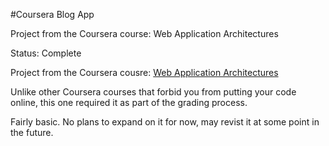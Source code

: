 #Coursera Blog App

Project from the Coursera course: Web Application Architectures

Status: Complete

Project from the Coursera cousre: <a href="https://www.coursera.org/course/webapplications" target="_blank">Web Application Architectures</a>

Unlike other Coursera courses that forbid you from putting your code online, this one required it as part of the grading process.

Fairly basic. No plans to expand on it for now, may revist it at some point in the future.

